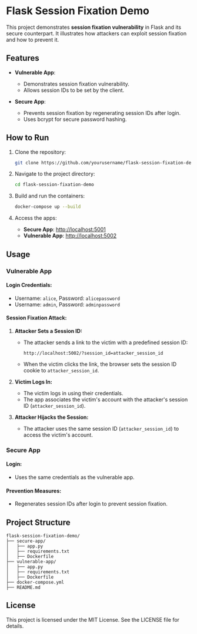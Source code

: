 # Flask Session Fixation Demo

This project demonstrates **session fixation vulnerability** in Flask and its secure counterpart. It illustrates how attackers can exploit session fixation and how to prevent it.

## Features

- **Vulnerable App**:
  - Demonstrates session fixation vulnerability.
  - Allows session IDs to be set by the client.

- **Secure App**:
  - Prevents session fixation by regenerating session IDs after login.
  - Uses bcrypt for secure password hashing.

## How to Run

1. Clone the repository:
   ```bash
   git clone https://github.com/yourusername/flask-session-fixation-demo.git
   ```
   
2. Navigate to the project directory:
   ```bash
   cd flask-session-fixation-demo
   ```
   
3. Build and run the containers:
   ```bash
   docker-compose up --build
   ```
   
4. Access the apps:
   - **Secure App**: [http://localhost:5001](http://localhost:5001)
   - **Vulnerable App**: [http://localhost:5002](http://localhost:5002)

## Usage

### Vulnerable App

#### Login Credentials:
- Username: `alice`, Password: `alicepassword`
- Username: `admin`, Password: `adminpassword`

#### Session Fixation Attack:

1. **Attacker Sets a Session ID:**
   - The attacker sends a link to the victim with a predefined session ID:
     ```
     http://localhost:5002/?session_id=attacker_session_id
     ```
   - When the victim clicks the link, the browser sets the session ID cookie to `attacker_session_id`.

2. **Victim Logs In:**
   - The victim logs in using their credentials.
   - The app associates the victim's account with the attacker's session ID (`attacker_session_id`).

3. **Attacker Hijacks the Session:**
   - The attacker uses the same session ID (`attacker_session_id`) to access the victim's account.

### Secure App

#### Login:
- Uses the same credentials as the vulnerable app.

#### Prevention Measures:
- Regenerates session IDs after login to prevent session fixation.

## Project Structure
```
flask-session-fixation-demo/
├── secure-app/
│   ├── app.py
│   ├── requirements.txt
│   ├── Dockerfile
├── vulnerable-app/
│   ├── app.py
│   ├── requirements.txt
│   ├── Dockerfile
├── docker-compose.yml
├── README.md
```

## License
This project is licensed under the MIT License. See the LICENSE file for details.
